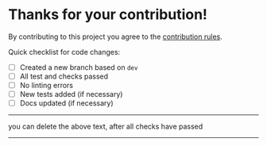 # Thanks for your contribution!

By contributing to this project you agree to the [contribution rules](https://github.com/setaman/vue-ellipse-progress/CONTRIBUTING.md).

Quick checklist for code changes:
- [ ] Created a new branch based on `dev`
- [ ] All test and checks passed
- [ ] No linting errors
- [ ] New tests added (if necessary)
- [ ] Docs updated (if necessary)
----

you can delete the above text, after all checks have passed 

----
